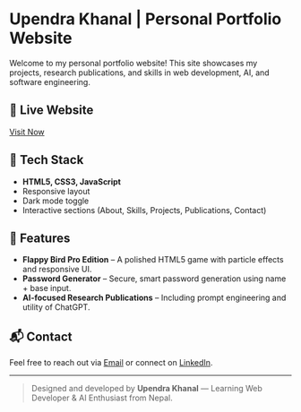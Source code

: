 # Upendra Khanal | Personal Portfolio Website

Welcome to my personal portfolio website! This site showcases my projects, research publications, and skills in web development, AI, and software engineering.

## 🔗 Live Website
[Visit Now](https://upendrakhanal.com.np)

## 🚀 Tech Stack
- **HTML5, CSS3, JavaScript**
- Responsive layout
- Dark mode toggle
- Interactive sections (About, Skills, Projects, Publications, Contact)

## 📌 Features
- **Flappy Bird Pro Edition** – A polished HTML5 game with particle effects and responsive UI.
- **Password Generator** – Secure, smart password generation using name + base input.
- **AI-focused Research Publications** – Including prompt engineering and utility of ChatGPT.

## 📬 Contact
Feel free to reach out via [Email](mailto:upendrakhanal2006@gmail.com) or connect on [LinkedIn](https://www.linkedin.com/in/upendra-khanal-a86692350).

---

> Designed and developed by **Upendra Khanal** — Learning Web Developer & AI Enthusiast from Nepal.
